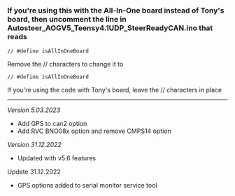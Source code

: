 ### If you're using this with the All-In-One board instead of Tony's board, then uncomment the line in Autosteer_AOGV5_Teensy4.1UDP_SteerReadyCAN.ino that reads

`// #define isAllInOneBoard`

Remove the // characters to change it to

`// #define isAllInOneBoard`


If you're using the code with Tony's board, leave the // characters in place

---

*Version 5.03.2023*
- Add GPS to can2 option
- Add RVC BNO08x option and remove CMPS14 option

*Version 31.12.2022*  
- Updated with v5.6 features  

Update 31.12.2022  
- GPS options added to serial monitor service tool  
